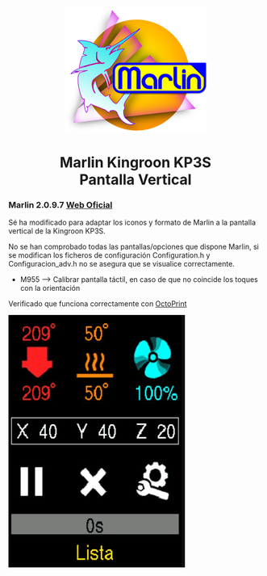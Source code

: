 <p align="center"><img src="buildroot/share/pixmaps/logo/marlin-outrun-nf-500.png" height="250" alt="MarlinFirmware's logo" /></p>

<h1 align="center">Marlin Kingroon KP3S <br/> Pantalla Vertical </h1>

### Marlin 2.0.9.7 [Web Oficial](https://github.com/MarlinFirmware/Marlin)

Sé ha modificado para adaptar los iconos y formato de Marlin a la pantalla vertical de la Kingroon KP3S.

No se han comprobado todas las pantallas/opciones que dispone Marlin, si se modifican los ficheros de configuración Configuration.h y Configuracion_adv.h no se asegura que se visualice correctamente.
- M955 --> Calibrar pantalla táctil, en caso de que no coincide los toques con la orientación

Verificado que funciona correctamente con [OctoPrint](https://octoprint.org/)

<img src="pantalla_KingroonKP3S.gif"/>
